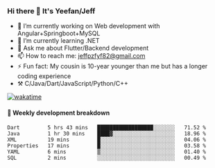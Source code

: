 ### Hi there 👋 It's Yeefan/Jeff

- 🔭 I’m currently working on Web development with Angular+Springboot+MySQL
- 🌱 I’m currently learning .NET
- 💬 Ask me about Flutter/Backend development
- 📫 How to reach me: jeffpzfyf82@gmail.com
- ⚡ Fun fact: My cousin is 10-year younger than me but has a longer coding experience
- ⚒️ C/Java/Dart/JavaScript/Python/C++


[![wakatime](https://wakatime.com/badge/user/382c7b70-226f-4509-aedd-02fe766c9d23.svg)](https://wakatime.com/@382c7b70-226f-4509-aedd-02fe766c9d23)

#### 📝 Weekly development breakdown

<!--START_SECTION:waka-->

```text
Dart         5 hrs 43 mins   ██████████████████░░░░░░░   71.52 %
Java         1 hr 30 mins    ████▓░░░░░░░░░░░░░░░░░░░░   18.96 %
XML          19 mins         █░░░░░░░░░░░░░░░░░░░░░░░░   04.06 %
Properties   17 mins         █░░░░░░░░░░░░░░░░░░░░░░░░   03.58 %
YAML         6 mins          ▒░░░░░░░░░░░░░░░░░░░░░░░░   01.40 %
SQL          2 mins          ░░░░░░░░░░░░░░░░░░░░░░░░░   00.49 %
```

<!--END_SECTION:waka-->
